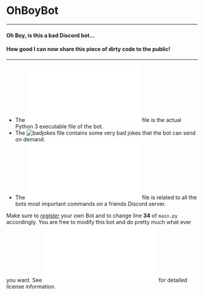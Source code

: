 # OhBoyBot

---

#### Oh Boy, is this a bad Discord bot...
#### How good I can now share this piece of dirty code to the public!

---

- The ![`main.py`](main.py) file is the actual Python 3 executable file of the bot.
- The ![`badjokes`](badjokes) file contains some very bad jokes that the bot can send on demand.
- The ![`Help.pdf`](Help.pdf) file is related to all the bots most important commands on a friends Discord server.

Make sure to *[register](https://discord.com/developers)* your own Bot and to change line **34** of `main.py` accordingly.
You are free to modify this bot and do pretty much what ever you want. See ![`LICENSE.txt`](LICENSE.txt) for detailed license information. 

